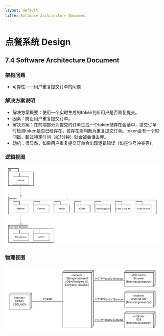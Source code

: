 ```yaml
---
layout: default
title: Software Architecture Document
---
```


# 点餐系统 Design

## 7.4 Software Architecture Document

### 架构问题
- 可靠性——用户重复提交订单的问题

### 解决方案说明
- 解决方案概要：使用一个实时生成的token判断用户是否重复提交。
- 因素：防止用户重复提交订单。
- 解决方案：在前端部分为提交的订单生成一个token储存在会话中，提交订单时检测token是否已经存在，若存在则判断为重复提交订单。token会有一个时间戳，超过特定时间（如1分钟）就会被会话丢弃。
- 动机：很显然，如果用户重复提交订单会出现逻辑错误（如座位号冲突等）。

### 逻辑视图
![logic_view](/assets/logic_view.png)

### 物理视图
![physic_model](/assets/physic_model.png)